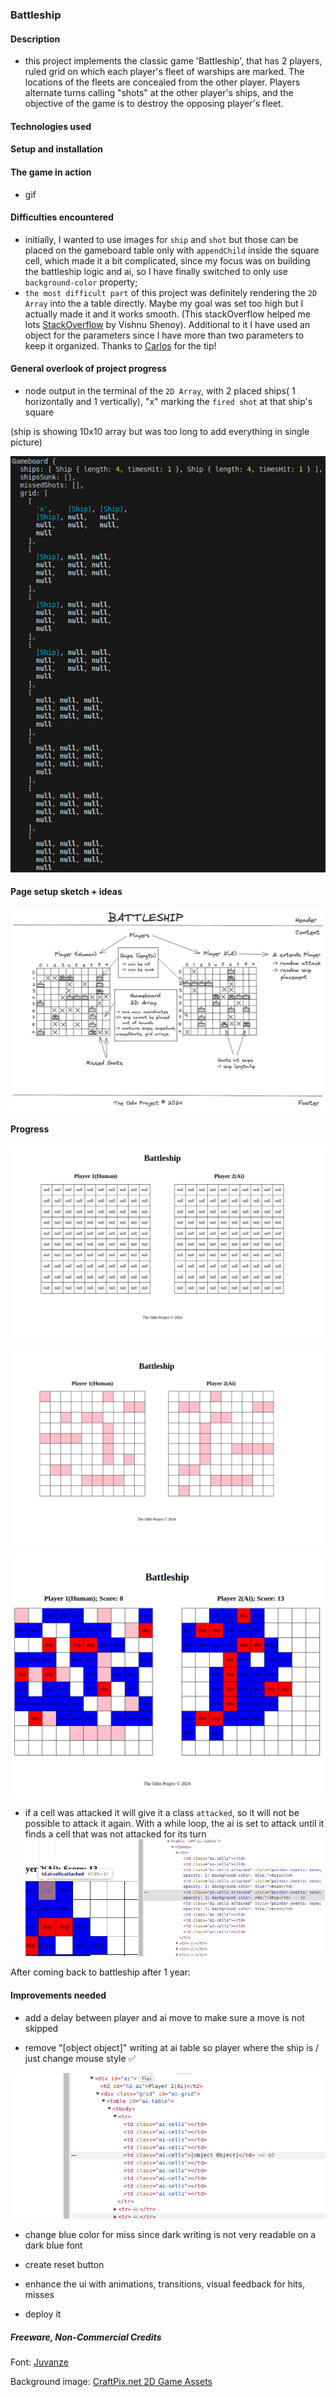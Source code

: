 ### Battleship

#### Description

- this project implements the classic game 'Battleship', that has 2 players, ruled grid on which each player's fleet of warships are marked. The locations of the fleets are concealed from the other player. Players alternate turns calling "shots" at the other player's ships, and the objective of the game is to destroy the opposing player's fleet.

#### Technologies used

#### Setup and installation

#### The game in action

- gif

#### Difficulties encountered

- initially, I wanted to use images for `ship` and `shot` but those can be placed on the gameboard table only with `appendChild` inside the square cell, which made it a bit complicated, since my focus was on building the battleship logic and ai, so I have finally switched to only use` background-color` property;
- `the most difficult part` of this project was definitely rendering the `2D Array` into the a table directly. Maybe my goal was set too high but I actually made it and it works smooth. (This stackOverflow helped me lots [StackOverflow](https://stackoverflow.com/questions/64284979/mapping-2d-array-javascript-into-html-table) by Vishnu Shenoy). Additional to it I have used an object for the parameters since I have more than two parameters to keep it organized. Thanks to [Carlos](https://github.com/bycdiaz) for the tip!

#### General overlook of project progress

- node output in the terminal of the `2D Array`, with 2 placed ships( 1 horizontally and 1 vertically), "x" marking the `fired shot` at that ship's square

(ship is showing 10x10 array but was too long to add everything in single picture)

![Alt text](image-1.png)

#### Page setup sketch + ideas

![Alt text](image-4.png)

#### Progress

![Alt text](image-2.png)

![Alt text](image-5.png)

![Alt text](image-3.png)

- if a cell was attacked it will give it a class `attacked`, so it will not be possible to attack it again. With a while loop, the ai is set to attack until it finds a cell that was not attacked for its turn
  ![Alt text](image-6.png)

After coming back to battleship after 1 year:

#### Improvements needed

- add a delay between player and ai move to make sure a move is not skipped

- remove "[object object]" writing at ai table so player where the ship is / just change mouse style ✅

![alt text](image-7.png)

- change blue color for miss since dark writing is not very readable on a dark blue font

- create reset button

- enhance the ui with animations, transitions, visual feedback for hits, misses

- deploy it

##### Freeware, Non-Commercial Credits

Font: [Juvanze](https://www.fontspace.com/j-juvanze-font-f112038)

Background image: [CraftPix.net 2D Game Assets](https://opengameart.org/users/craftpixnet-2d-game-assets)
